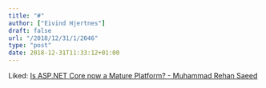 ```yaml
---
title: "#"
author: ["Eivind Hjertnes"]
draft: false
url: "/2018/12/31/1/2046"
type: "post"
date: 2018-12-31T11:33:12+01:00
---
```


Liked:
[Is
ASP.NET Core now a Mature Platform? - Muhammad Rehan Saeed](https://rehansaeed.com/is-asp-net-core-now-a-mature-platform/)

